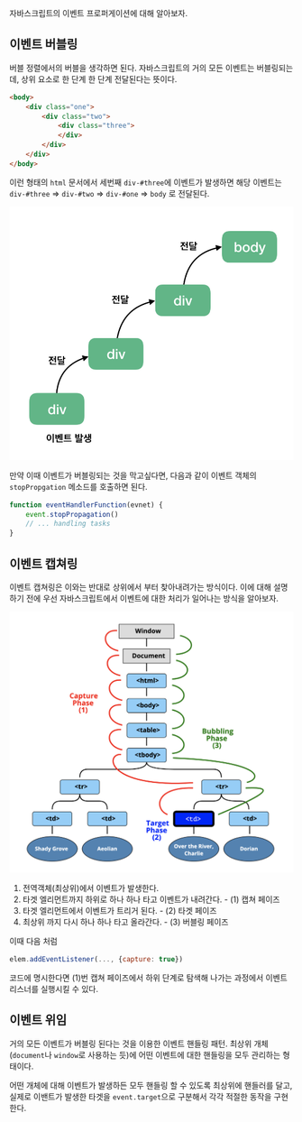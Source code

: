 자바스크립트의 이벤트 프로퍼게이션에 대해 알아보자.

## 이벤트 버블링

버블 정렬에서의 버블을 생각하면 된다. 자바스크립트의 거의 모든 이벤트는 버블링되는데, 상위 요소로 한 단계 한 단계 전달된다는 뜻이다.

```html
<body>
	<div class="one">
		<div class="two">
			<div class="three">
			</div>
		</div>
	</div>
</body>
```

이런 형태의 `html` 문서에서 세번째 `div-#three`에 이벤트가 발생하면 해당 이벤트는 `div-#three` => `div-#two` => `div-#one` => `body` 로 전달된다.

![event-bubble](../statics/images/event-bubble.png)

만약 이때 이벤트가 버블링되는 것을 막고싶다면, 다음과 같이 이벤트 객체의 `stopPropgation` 메소드를 호출하면 된다. 
```js
function eventHandlerFunction(evnet) {
	event.stopPropagation()
	// ... handling tasks
}
```
## 이벤트 캡쳐링

이벤트 캡쳐링은 이와는 반대로 상위에서 부터 찾아내려가는 방식이다. 이에 대해 설명하기 전에 우선 자바스크립트에서 이벤트에 대한 처리가 일어나는 방식을 알아보자.

![event-bubble](../statics/images/event-in-js.png)

1. 전역객체(최상위)에서 이벤트가 발생한다.
1. 타겟 엘리먼트까지 하위로 하나 하나 타고 이벤트가 내려간다. - (1) 캡쳐 페이즈
1. 타겟 엘리먼트에서 이벤트가 트리거 된다. - (2) 타겟 페이즈
1. 최상위 까지 다시 하나 하나 타고 올라간다. - (3) 버블링 페이즈

이때 다음 처럼 
```js
elem.addEventListener(..., {capture: true})
```

코드에 명시한다면 (1)번 캡쳐 페이즈에서 하위 단계로 탐색해 나가는 과정에서 이벤트 리스너를 실행시킬 수 있다.

## 이벤트 위임

거의 모든 이벤트가 버블링 된다는 것을 이용한 이벤트 핸들링 패턴. 최상위 개체(`document`나 `window`로 사용하는 듯)에 어떤 이벤트에 대한 핸들링을 모두 관리하는 형태이다. 

어떤 개체에 대해 이벤트가 발생하든 모두 핸들링 할 수 있도록 최상위에 핸들러를 달고, 실제로 이밴트가 발생한 타겟을 `event.target`으로 구분해서 각각 적절한 동작을 구현한다.